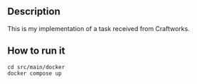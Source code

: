## Description
This is my implementation of a task received from Craftworks.

## How to run it
```shell
cd src/main/docker
docker compose up
```
